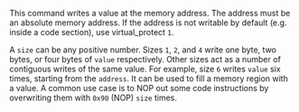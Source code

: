 This command writes a value at the memory address. The address must be an absolute memory address. If the address is not writable by default (e.g. inside a code section), use virtual_protect `1`.

A `size` can be any positive number. Sizes `1`, `2`, and `4` write one byte, two bytes, or four bytes of `value` respectively. Other sizes act as a number of contiguous writes of the same value. For example, size `6` writes `value` six times, starting from the `address`. It can be used to fill a memory region with a value. A common use case is to NOP out some code instructions by overwriting them with `0x90` (NOP) `size` times.

